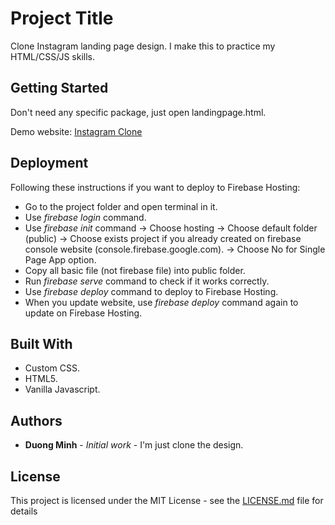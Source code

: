 # Project Title

Clone Instagram landing page design. I make this to practice my HTML/CSS/JS skills.

## Getting Started

Don't need any specific package, just open landingpage.html.

Demo website: [Instagram Clone](https://instagram-clone-5523e.web.app/)

## Deployment

Following these instructions if you want to deploy to Firebase Hosting:
 
 * Go to the project folder and open terminal in it.
 * Use *firebase login* command.
 * Use *firebase init* command -> Choose hosting -> Choose default folder (public) -> Choose exists project if you already created on firebase console website (console.firebase.google.com). -> Choose No for Single Page App option.
 * Copy all basic file (not firebase file) into public folder.
 * Run *firebase serve* command to check if it works correctly.
 * Use *firebase deploy* command to deploy to Firebase Hosting.
 * When you update website, use *firebase deploy* command again to update on Firebase Hosting.

## Built With

* Custom CSS.
* HTML5.
* Vanilla Javascript.

## Authors

* **Duong Minh** - *Initial work* - I'm just clone the design.

## License

This project is licensed under the MIT License - see the [LICENSE.md](LICENSE.md) file for details

